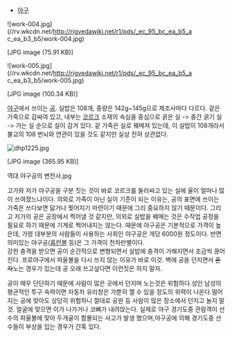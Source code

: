   * [야구](%EC%95%BC%EA%B5%AC.md)  

![work-004.jpg](//rv.wkcdn.net/http://rigvedawiki.net/r1/pds/_ec_95_bc_ea_b5_a
c_ea_b3_b5/work-004.jpg)

[JPG image (75.91 KB)]

![work-005.jpg](//rv.wkcdn.net/http://rigvedawiki.net/r1/pds/_ec_95_bc_ea_b5_a
c_ea_b3_b5/work-005.jpg)

[JPG image (100.34 KB)]

  
  

[야구](%EC%95%BC%EA%B5%AC.md)에서 쓰이는 [공](%EA%B3%B5.md). 실밥은 108개, 중량은
142g~145g으로 제조사마다 다르다. 겉은 가죽으로 감싸여 있고, 내부는
[코르크](%EC%BD%94%EB%A5%B4%ED%81%AC.md) 소재의 속심을 중심으로 굵은 실 -> 중간 굵기 실 -> 가는 실
순으로 실이 감겨 있다. 겉 가죽은 실로 꿰메져 있는데, 이 실밥이 108개라서 불교의 108 번뇌와 연관이 있을 것도 같지만 실상 전혀
상관없다.

![dhp1225.jpg](//rv.wkcdn.net/http://rigvedawiki.net/r1/pds/dhp1225.jpg)

[JPG image (365.95 KB)]

  
역대 야구공의 변천사.jpg

고가와 저가 야구공을 구분 짓는 것이 바로 코르크를 둘러싸고 있는 실에 울이 얼마나 많이 쓰여졌느냐이다. 의외로 가죽이 아닌 실이 기준이
되는 이유는, 공의 표면에 쓰이는 가죽은 쓰다보면 닳거나 찢어지기 마련이기 때문에 그리 중요하지 않기 때문이다. 그리고 저가의 공은 공장에서
찍어낼 것 같지만, 의외로 실밥을 꿰매는 것은 수작업 공정을 필요로 하기 때문에 기계로 찍어내지는 않는다. 때문에 야구공은 기본적으로 가격이
높은데, 가령 대부분의 사람들이 사용하는 사회인 야구공은 개당 6000원 정도이다. 반면 의미있는
야구공([홈런볼](%ED%99%88%EB%9F%B0%EB%B3%BC.md) 등)은 그 가격이 천차만별이다.  
강한 충격을 받으면 공이 순간적으로 변형되면서 실밥에 충격이 가해지면서 조금씩 끊어진다. 프로야구에서 파울볼을 다시 쓰지 않는 이유가 바로
이것. 벽에 공을 던지면서 <del>혼자</del>노는 경우가 있는데 공 오래 쓰고싶다면 이런짓은 하지 말자.

공이 매우 단단하기 때문에 사람이 많은 곳에서 던지며 노는것은 위험하다.성인 남성의 평균적인 투구 속력이면 자동차 유리창은 가뿐히 깰 수
있을 정도의 위력이 나온다.떨어지는 공에 맞아도 상당히 위험하니 절대로 공원 등 사람이 많은 장소에서 던지고 놀지 말것. 얼굴에 맞으면 이가
나가거나 코뼈가 내려앉는다. 실제로 야구 경기도중 관람객이 선수의 파울볼에 맞아 두개골이 함몰되는 사고가 발생 했으며,야구공에 의해 경기도중
선수들이 부상을 입는 경우가 간혹 있다.

